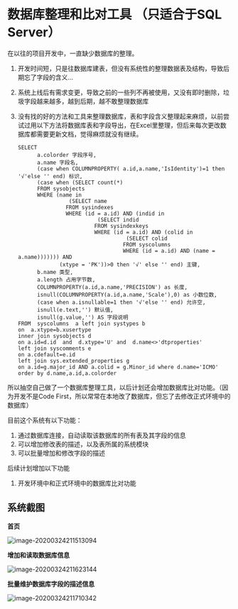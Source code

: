 # 数据库整理和比对工具 （只适合于SQL Server）
在以往的项目开发中，一直缺少数据库的整理。

1. 开发时间短，只是往数据库建表，但没有系统性的整理数据表及结构，导致后期忘了字段的含义...

2. 系统上线后有需求变更，导致之前的一些列不再被使用，又没有即时删除，垃圾字段越来越多，越到后期，越不敢整理数据库

3. 没有找的好的方法和工具来整理数据库，表和字段含义整理起来麻烦，以前尝试过用以下方法将数据库表和字段导出，在Excel里整理，但后来每次更改数据库都需要更新文档，觉得麻烦就没有继续。

   ```
   SELECT
         a.colorder 字段序号,
         a.name 字段名,
         (case when COLUMNPROPERTY( a.id,a.name,'IsIdentity')=1 then '√'else '' end) 标识,
         (case when (SELECT count(*)
         FROM sysobjects
         WHERE (name in
                   (SELECT name
                  FROM sysindexes
                  WHERE (id = a.id) AND (indid in
                            (SELECT indid
                           FROM sysindexkeys
                           WHERE (id = a.id) AND (colid in
                                     (SELECT colid
                                    FROM syscolumns
                                    WHERE (id = a.id) AND (name = a.name))))))) AND
                (xtype = 'PK'))>0 then '√' else '' end) 主键,
         b.name 类型,
         a.length 占用字节数,
         COLUMNPROPERTY(a.id,a.name,'PRECISION') as 长度,
         isnull(COLUMNPROPERTY(a.id,a.name,'Scale'),0) as 小数位数,
         (case when a.isnullable=1 then '√'else '' end) 允许空,
         isnull(e.text,'') 默认值,
         isnull(g.value,'') AS 字段说明
   FROM  syscolumns  a left join systypes b
   on  a.xtype=b.xusertype
   inner join sysobjects d
   on a.id=d.id  and  d.xtype='U' and  d.name<>'dtproperties'
   left join syscomments e
   on a.cdefault=e.id
   left join sys.extended_properties g
   on a.id=g.major_id AND a.colid = g.Minor_id where d.name='ICMO'
   order by d.name,a.id,a.colorder
   ```

所以抽空自己做了一个数据库整理工具，以后计划还会增加数据库比对功能。（因为开发不是Code First，所以常常在本地改了数据库，但忘了去修改正式环境中的数据库）

目前这个系统有以下功能：

1. 通过数据库连接，自动读取该数据库的所有表及其字段的信息
2. 可以增加修改表的描述，以及表所属的系统模块
3. 可以批量增加和修改字段的描述

后续计划增加以下功能

1. 开发环境中和正式环境中的数据库比对功能

## 系统截图

**首页**

![image-20200324211513094](../../../../../TyporaImgs/image-20200324211513094.png)

**增加和读取数据库信息**

![image-20200324211623144](../../../../../TyporaImgs/image-20200324211623144.png)

**批量维护数据库字段的描述信息**

![image-20200324211710342](../../../../../TyporaImgs/image-20200324211710342.png)
